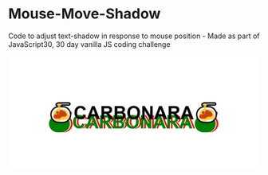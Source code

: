 # Mouse-Move-Shadow
Code to adjust text-shadow in response to mouse position - Made as part of JavaScript30, 30 day vanilla JS coding challenge

![Mouse Move Shadow Screenshot](./mouse-move-shadow.jpg)
